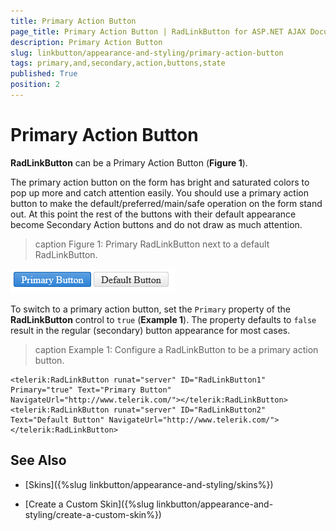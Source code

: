 ```yaml
---
title: Primary Action Button
page_title: Primary Action Button | RadLinkButton for ASP.NET AJAX Documentation
description: Primary Action Button
slug: linkbutton/appearance-and-styling/primary-action-button
tags: primary,and,secondary,action,buttons,state
published: True
position: 2
---
```


# Primary Action Button

**RadLinkButton** can be a Primary Action Button (**Figure 1**).

The primary action button on the form has bright and saturated colors to pop up more and catch attention easily. You should use a primary action button to make the default/preferred/main/safe operation on the form stand out. At this point the rest of the buttons with their default appearance become Secondary Action buttons and do not draw as much attention.

>caption Figure 1: Primary RadLinkButton next to a default RadLinkButton.

![Primary action button overview](images/primary-action-button.png)

To switch to a primary action button, set the `Primary` property of the **RadLinkButton** control to `true` (**Example 1**). The property defaults to `false` result in the regular (secondary) button appearance for most cases.

>caption Example 1: Configure a RadLinkButton to be a primary action button.

````
<telerik:RadLinkButton runat="server" ID="RadLinkButton1" Primary="true" Text="Primary Button" NavigateUrl="http://www.telerik.com/"></telerik:RadLinkButton>
<telerik:RadLinkButton runat="server" ID="RadLinkButton2" Text="Default Button" NavigateUrl="http://www.telerik.com/"></telerik:RadLinkButton>
````

## See Also

 * [Skins]({%slug linkbutton/appearance-and-styling/skins%})

 * [Create a Custom Skin]({%slug linkbutton/appearance-and-styling/create-a-custom-skin%})
